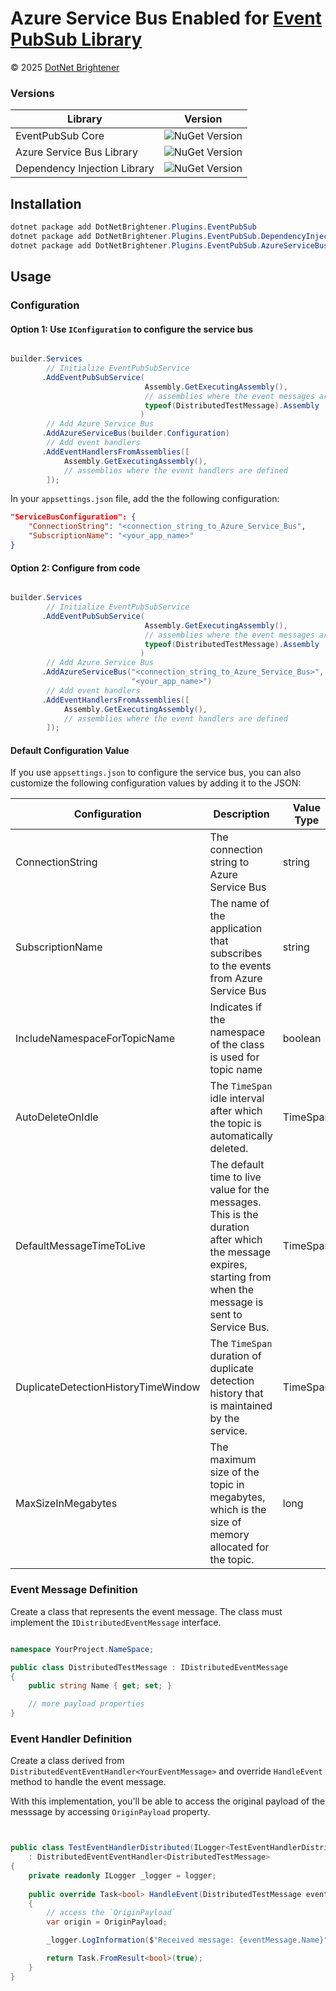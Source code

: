 # Azure Service Bus Enabled for [Event PubSub Library](https://www.nuget.org/packages/DotNetBrightener.Plugins.EventPubSub)


&copy; 2025 [DotNet Brightener](mailto:admin@dotnetbrightener.com)


### Versions
| Library | Version |
| --- | --- |
| EventPubSub Core  |![NuGet Version](https://img.shields.io/nuget/v/DotNetBrightener.Plugins.EventPubSub) |
| Azure Service Bus Library |![NuGet Version](https://img.shields.io/nuget/v/DotNetBrightener.Plugins.EventPubSub.AzureServiceBus) |
| Dependency Injection Library |![NuGet Version](https://img.shields.io/nuget/v/DotNetBrightener.Plugins.EventPubSub.DependencyInjection) |


## Installation

```powershell
dotnet package add DotNetBrightener.Plugins.EventPubSub
dotnet package add DotNetBrightener.Plugins.EventPubSub.DependencyInjection
dotnet package add DotNetBrightener.Plugins.EventPubSub.AzureServiceBus
```

## Usage 

### Configuration

#### Option 1: Use `IConfiguration` to configure the service bus

```csharp

builder.Services
        // Initialize EventPubSubService
       .AddEventPubSubService(
                              Assembly.GetExecutingAssembly(),
                              // assemblies where the event messages are defined
                              typeof(DistributedTestMessage).Assembly
                             )
        // Add Azure Service Bus
       .AddAzureServiceBus(builder.Configuration)
        // Add event handlers
       .AddEventHandlersFromAssemblies([
            Assembly.GetExecutingAssembly(),
            // assemblies where the event handlers are defined
        ]);
```

In your `appsettings.json` file, add the the following configuration:

```json
"ServiceBusConfiguration": {
    "ConnectionString": "<connection_string_to_Azure_Service_Bus",
    "SubscriptionName": "<your_app_name>"
} 
```


#### Option 2: Configure from code

```csharp   

builder.Services
        // Initialize EventPubSubService
       .AddEventPubSubService(
                              Assembly.GetExecutingAssembly(),
                              // assemblies where the event messages are defined
                              typeof(DistributedTestMessage).Assembly
                             )
        // Add Azure Service Bus
       .AddAzureServiceBus("<connection_string_to_Azure_Service_Bus>",
                           "<your_app_name>")
        // Add event handlers
       .AddEventHandlersFromAssemblies([
            Assembly.GetExecutingAssembly(),
            // assemblies where the event handlers are defined
        ]);
```

#### Default Configuration Value

If you use `appsettings.json` to configure the service bus, you can also customize the following configuration values by adding it to the JSON:

| Configuration | Description | Value Type | Default Value |
| --- | --- | --- | --- |
| ConnectionString | The connection string to Azure Service Bus | string | `required`, must specify |
| SubscriptionName | The name of the application that subscribes to the events from Azure Service Bus | string | `required`, must specify |
| IncludeNamespaceForTopicName | Indicates if the namespace of the class is used for topic name | boolean | `true`, means the namespace will be used for topic name.<br />Set to `false` to only use class name as topic name |
| AutoDeleteOnIdle | The `TimeSpan` idle interval after which the topic is automatically deleted. | TimeSpan | `TimeSpan.FromDays(90)`, means the topic will be automatically deleted after 90 days. |
| DefaultMessageTimeToLive | The default time to live value for the messages. This is the duration after which the message expires, starting from when the message is sent to Service Bus. | TimeSpan | `TimeSpan.FromDays(5)` |
| DuplicateDetectionHistoryTimeWindow | The `TimeSpan` duration of duplicate detection history that is maintained by the service. | TimeSpan | `TimeSpan.FromMinutes(1)` |
| MaxSizeInMegabytes | The maximum size of the topic in megabytes, which is the size of memory allocated for the topic. | long | `5120` |

### Event Message Definition

Create a class that represents the event message. The class must implement the `IDistributedEventMessage` interface.

```csharp

namespace YourProject.NameSpace;

public class DistributedTestMessage : IDistributedEventMessage
{
    public string Name { get; set; }

    // more payload properties
}

```

### Event Handler Definition

Create a class derived from `DistributedEventEventHandler<YourEventMessage>` and override `HandleEvent` method to handle the event message.

With this implementation, you'll be able to access the original payload of the messsage by accessing `OriginPayload` property.

```csharp


public class TestEventHandlerDistributed(ILogger<TestEventHandlerDistributed> logger)
    : DistributedEventEventHandler<DistributedTestMessage>
{
    private readonly ILogger _logger = logger;
    
    public override Task<bool> HandleEvent(DistributedTestMessage eventMessage)
    {
        // access the `OriginPayload` 
        var origin = OriginPayload;

        _logger.LogInformation($"Received message: {eventMessage.Name}");

        return Task.FromResult<bool>(true);
    }
}

```